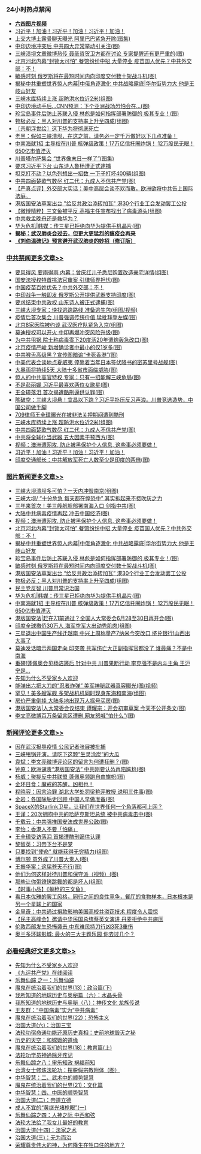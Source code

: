 <div class="catlist">
<h3>24小时热点禁闻</h3>
<ul>
<li><b><a href="http://d1.bdrive.tk/64.mp4" target="_blank">六四图片视频</a></b></li>
<li><a href="https://github.com/fqnews/bnews/blob/master/comments/20200621/783267.md">习近平！加油！习近平！加油！习近平！加油！</a></li>
<li><a href="https://github.com/fqnews/bnews/blob/master/cnnews/20200621/1348246.md">上交大博士露骨聊天曝光 阿里巴巴紧急开除(图集)</a></li>
<li><a href="https://github.com/fqnews/bnews/blob/master/cbnews/20200621/1348265.md">中印边境冲突后 中共四大异常举动引关注(图)</a></li>
<li><a href="https://github.com/fqnews/bnews/blob/master/cnnews/20200621/1348321.md">三峡溃坝文章微博热传 聂圣哲贺卫方都在讨论 专家提醒还有更严重的(图)</a></li>
<li><a href="https://github.com/fqnews/bnews/blob/master/topimagenews/20200621/1348389.md">北京河北内幕“封锁太可怕” 餐馆纷纷中招 大量停业 疫苗国人优先？中共外交部：不！</a></li>
<li><a href="https://github.com/fqnews/bnews/blob/master/topimagenews/20200621/1348275.md">敏感时刻 俄罗斯将在最短时间内向印度交付数十架战斗机(图)</a></li>
<li><a href="https://github.com/fqnews/bnews/blob/master/topimagenews/20200621/1348327.md">揭秘中共重塑世界惊人内幕|中俄角逐激化 中共战略露底|华尔街势力大 他是王岐山好友</a></li>
<li><a href="https://github.com/fqnews/bnews/blob/master/cbnews/20200622/1348445.md">三峡水库持续上涨 超防洪水位近2米(组图)</a></li>
<li><a href="https://github.com/fqnews/bnews/blob/master/cbnews/20200621/1348269.md">中印边境动手后…CNN预测：下个亚洲战场恐怕会在…(图)</a></li>
<li><a href="https://github.com/fqnews/bnews/blob/master/topimagenews/20200621/1348303.md">珍宝岛事件后防止苏联入侵 林彪是如何指挥部署防御的 极其专业！(图)</a></li>
<li><a href="https://github.com/fqnews/bnews/blob/master/topimagenews/20200621/1348244.md">物极必反：黑人对川普的支持率上升至四成(组图)</a></li>
<li><a href="https://github.com/fqnews/bnews/blob/master/ssgc/20200622/1348459.md">〖兲朝浮世绘〗这下华为将彻底死亡</a></li>
<li><a href="https://github.com/fqnews/bnews/blob/master/bannedvideo/20200621/1348397.md">老黑：假如三峡溃坝，在这之前，请务必一定千万做好以下几点准备！ </a></li>
<li><a href="https://github.com/fqnews/bnews/blob/master/topimagenews/20200621/1348186.md">中南海就1招 主导权在川普 核弹级政策！17万亿信托圈炸锅！ 12万股民无眠！650亿市值湮灭</a></li>
<li><a href="https://github.com/fqnews/bnews/blob/master/cbnews/20200621/1348304.md">川普塔尔萨集会 “世界像末日一样了”(图集)</a></li>
<li><a href="https://github.com/fqnews/bnews/blob/master/renquan/20200621/1348362.md">要求习近平下台 山东诗人鲁杨遭正式逮捕</a></li>
<li><a href="https://github.com/fqnews/bnews/blob/master/cnnews/20200621/1348290.md">坦克打不动？以色列想出一招数 一下子打坏400辆(组图)</a></li>
<li><a href="https://github.com/fqnews/bnews/blob/master/cbnews/20200622/1348442.md">中共四面楚歌气数尽 红二代：九成人不信共产党(图)</a></li>
<li><a href="https://github.com/fqnews/bnews/blob/master/cbnews/20200621/1348268.md">【严真点评】外交部大实话：美中高层会谈不欢而散，欧洲欲将中共告上国际法庭。</a></li>
<li><a href="https://github.com/fqnews/bnews/blob/master/topimagenews/20200621/1348251.md">港版国安法草案出台 "给反共政治添砖加瓦" 港30个行业工会发动罢工公投</a></li>
<li><a href="https://github.com/fqnews/bnews/blob/master/comments/20200621/1348159.md">【微博精粹】三文鱼被平反 高福主任宣布找出了病毒源头(组图)</a></li>
<li><a href="https://github.com/fqnews/bnews/blob/master/cbnews/20200621/1348391.md">中共救孟晚舟还是救华为？</a></li>
<li><a href="https://github.com/fqnews/bnews/blob/master/topimagenews/20200621/1348187.md">华为危机|韩媒：传三星已拒绝向华为提供手机晶片(图)</a></li>
<li><b><a href="https://github.com/fqnews/bnews/blob/master/comments/20200211/1275071.md" target="_blank">揭秘：武汉肺炎会过去，但更大更猛烈的瘟疫会再来</a></b></li>
<li><b><a href="https://github.com/fqnews/bnews/blob/master/comments/20200207/1272816.md" target="_blank">《刘伯温碑记》预言避开武汉肺炎的妙招（修订版）</a></b></li>
</ul>
</div>

<div class="catlist">
<h3><a href="https://github.com/fqnews/bnews/blob/master/cbnews/" target="_blank">中共禁闻</a><span><a href="https://github.com/fqnews/bnews/blob/master/cbnews/" target="_blank" rel="nofollow">更多文章>></a></span></h3>
<ul>
<li><a href="https://github.com/fqnews/bnews/blob/master/cbnews/20200622/1348558.md" target="_blank">要风得风 要雨得雨 内幕：曾庆红儿子悉尼购置改造豪宅详情(组图)</a></li>
<li><a href="https://github.com/fqnews/bnews/blob/master/cbnews/20200622/1348557.md" target="_blank">国安法授权特首挑法官审案 引律师界担忧(图)</a></li>
<li><a href="https://github.com/fqnews/bnews/blob/master/cbnews/20200622/1348556.md" target="_blank">中国疫苗百姓优先？中共外交部：不！</a></li>
<li><a href="https://github.com/fqnews/bnews/blob/master/cbnews/20200622/1348543.md" target="_blank">中印战争一触即发 俄罗斯公开提供武器支持印度(图)</a></li>
<li><a href="https://github.com/fqnews/bnews/blob/master/cbnews/20200622/1348542.md" target="_blank">要求结束中共政权 山东诗人被正式逮捕(图)</a></li>
<li><a href="https://github.com/fqnews/bnews/blob/master/cbnews/20200622/1348541.md" target="_blank">三峡大坝专家：快找逃跑路线 准备逃生包(组图/视频)</a></li>
<li><a href="https://github.com/fqnews/bnews/blob/master/cbnews/20200622/1348525.md" target="_blank">疫情后首次集会 川普强调传统价值 猛批拜登左媒(图)</a></li>
<li><a href="https://github.com/fqnews/bnews/blob/master/cbnews/20200622/1348524.md" target="_blank">北京8家医院被约谈 武汉医疗队紧急入京(组图)</a></li>
<li><a href="https://github.com/fqnews/bnews/blob/master/cbnews/20200622/1348509.md" target="_blank">莫迪授权可以开火 中印再爆冲突风险升级(图)</a></li>
<li><a href="https://github.com/fqnews/bnews/blob/master/cbnews/20200622/1348508.md" target="_blank">为中共甩锅 院士称病毒零下20度活20年遭炮轰急改口(图)</a></li>
<li><a href="https://github.com/fqnews/bnews/blob/master/cbnews/20200622/1348507.md" target="_blank">北京疫情严峻 新增确诊者中最小的仅1岁多(图)</a></li>
<li><a href="https://github.com/fqnews/bnews/blob/master/cbnews/20200622/1348506.md" target="_blank">中共喉舌高级黑？宣传图暗谕“卡死香港”(图)</a></li>
<li><a href="https://github.com/fqnews/bnews/blob/master/cbnews/20200622/1348500.md" target="_blank">中美代表会谈地点夏威夷 停靠着当年日本签伏降书的密苏里号战舰(图)</a></li>
<li><a href="https://github.com/fqnews/bnews/blob/master/cbnews/20200622/1348499.md" target="_blank">大暴雨将持续5天 大陆十多省市面临威胁(图)</a></li>
<li><a href="https://github.com/fqnews/bnews/blob/master/cbnews/20200622/1348498.md" target="_blank">惊人的中共高官特权 专家：只有一招能解三峡危局(图)</a></li>
<li><a href="https://github.com/fqnews/bnews/blob/master/cbnews/20200622/1348493.md" target="_blank">不是彭丽媛 习近平最喜欢两位女歌星(图)</a></li>
<li><a href="https://github.com/fqnews/bnews/blob/master/cbnews/20200622/1348485.md" target="_blank">王全璋落泪 首次揭遭酷刑逼供认罪(图)</a></li>
<li><a href="https://github.com/fqnews/bnews/blob/master/cbnews/20200622/1348479.md" target="_blank">陈破空：三峡大坝悬！宜昌以下跑？习近平扑压反习声浪。川普竞选造势，中国公司做手脚</a></li>
<li><a href="https://github.com/fqnews/bnews/blob/master/cbnews/20200622/1348448.md" target="_blank">709律师王全璋曝光在被非法关押期间遭到酷刑</a></li>
<li><a href="https://github.com/fqnews/bnews/blob/master/cbnews/20200622/1348445.md" target="_blank">三峡水库持续上涨 超防洪水位近2米(组图)</a></li>
<li><a href="https://github.com/fqnews/bnews/blob/master/cbnews/20200622/1348442.md" target="_blank">中共四面楚歌气数尽 红二代：九成人不信共产党(图)</a></li>
<li><a href="https://github.com/fqnews/bnews/blob/master/cbnews/20200622/1348426.md" target="_blank">中共将全球化当武器 五大因素干预西方(图)</a></li>
<li><a href="https://github.com/fqnews/bnews/blob/master/comments/20200621/1348405.md" target="_blank">视频：澳洲遭网攻, 防止被黑保护个人信息, 这些事必须要做！</a></li>
<li><a href="https://github.com/fqnews/bnews/blob/master/comments/20200621/783267.md" target="_blank">习近平！加油！习近平！加油！习近平！加油！</a></li>
<li><a href="https://github.com/fqnews/bnews/blob/master/cbnews/20200621/1348398.md" target="_blank">印度交通部长：中共解放军死亡人数至少是印度的两倍(图)</a></li>

</ul>
</div>
<div class="catlist">
<h3><a href="https://github.com/fqnews/bnews/blob/master/topimagenews/" target="_blank">图片新闻</a><span><a href="https://github.com/fqnews/bnews/blob/master/topimagenews/" target="_blank" rel="nofollow">更多文章>></a></span></h3>
<ul>
<li><a href="https://github.com/fqnews/bnews/blob/master/topimagenews/20200622/1348555.md" target="_blank">三峡大坝溃坝多可怕？一天内冲毁南京(组图)</a></li>
<li><a href="https://github.com/fqnews/bnews/blob/master/topimagenews/20200622/1348484.md" target="_blank">三峡大坝/ “十分危急 每天都在惶恐中” 其实拆起来不费吹灰之力</a></li>
<li><a href="https://github.com/fqnews/bnews/blob/master/topimagenews/20200622/1348425.md" target="_blank">三年来首次！美三艘航舰部署南海入口 剑指中共(图)</a></li>
<li><a href="https://github.com/fqnews/bnews/blob/master/topimagenews/20200622/1348419.md" target="_blank">大陆中共病毒疫情再起 冲击中国经济(图)</a></li>
<li><a href="https://github.com/fqnews/bnews/blob/master/comments/20200621/1348405.md" target="_blank">视频：澳洲遭网攻, 防止被黑保护个人信息, 这些事必须要做！</a></li>
<li><a href="https://github.com/fqnews/bnews/blob/master/topimagenews/20200621/1348389.md" target="_blank">北京河北内幕“封锁太可怕” 餐馆纷纷中招 大量停业 疫苗国人优先？中共外交部：不！</a></li>
<li><a href="https://github.com/fqnews/bnews/blob/master/topimagenews/20200621/1348327.md" target="_blank">揭秘中共重塑世界惊人内幕|中俄角逐激化 中共战略露底|华尔街势力大 他是王岐山好友</a></li>
<li><a href="https://github.com/fqnews/bnews/blob/master/topimagenews/20200621/1348303.md" target="_blank">珍宝岛事件后防止苏联入侵 林彪是如何指挥部署防御的 极其专业！(图)</a></li>
<li><a href="https://github.com/fqnews/bnews/blob/master/topimagenews/20200621/1348275.md" target="_blank">敏感时刻 俄罗斯将在最短时间内向印度交付数十架战斗机(图)</a></li>
<li><a href="https://github.com/fqnews/bnews/blob/master/topimagenews/20200621/1348251.md" target="_blank">港版国安法草案出台 &#8220;给反共政治添砖加瓦&#8221; 港30个行业工会发动罢工公投</a></li>
<li><a href="https://github.com/fqnews/bnews/blob/master/topimagenews/20200621/1348244.md" target="_blank">物极必反：黑人对川普的支持率上升至四成(组图)</a></li>
<li><a href="https://github.com/fqnews/bnews/blob/master/comments/20200621/1348236.md" target="_blank">民主党反智 川普用常识治国</a></li>
<li><a href="https://github.com/fqnews/bnews/blob/master/topimagenews/20200621/1348187.md" target="_blank">华为危机|韩媒：传三星已拒绝向华为提供手机晶片(图)</a></li>
<li><a href="https://github.com/fqnews/bnews/blob/master/topimagenews/20200621/1348186.md" target="_blank">中南海就1招 主导权在川普 核弹级政策！17万亿信托圈炸锅！ 12万股民无眠！650亿市值湮灭</a></li>
<li><a href="https://github.com/fqnews/bnews/blob/master/topimagenews/20200621/1348151.md" target="_blank">港版国安法|赶在7.1前通过？全国人大常委会6月28至30日再开会(图)</a></li>
<li><a href="https://github.com/fqnews/bnews/blob/master/topimagenews/20200621/1348103.md" target="_blank">印度全球撤侨30万人 海军空军大出动秀肌肉(组图)</a></li>
<li><a href="https://github.com/fqnews/bnews/blob/master/topimagenews/20200620/1347982.md" target="_blank">三星退出中国生产线迁越南 中兴上周称量产7纳米今突改口 挤兑银行!山西出大事了</a></li>
<li><a href="https://github.com/fqnews/bnews/blob/master/topimagenews/20200620/1347910.md" target="_blank">莫迪发话暗示两国走向 印突袭 共军伤亡大正副指挥官都没了 谁最痛？不是中南海</a></li>
<li><a href="https://github.com/fqnews/bnews/blob/master/topimagenews/20200620/1347832.md" target="_blank">重磅!蓬佩奥会见杨洁篪后 针对中共 川普果断行动 李克强不是内斗主角 王沪宁是&#8230;</a></li>
<li><a href="https://github.com/fqnews/bnews/blob/master/comments/20200620/1346848.md" target="_blank">先知为什么不受家乡人欢迎</a></li>
<li><a href="https://github.com/fqnews/bnews/blob/master/topimagenews/20200620/1347824.md" target="_blank">能弹出六把大刀的“忍者炸弹” 美军神秘武器真容曝光(图/视频)</a></li>
<li><a href="https://github.com/fqnews/bnews/blob/master/topimagenews/20200620/1347800.md" target="_blank">罕见！美多艘军舰 多架战机机同时现身东海和南海(组图)</a></li>
<li><a href="https://github.com/fqnews/bnews/blob/master/topimagenews/20200620/1347784.md" target="_blank">房价严重倒挂 大陆多地出现万人摇号买房(图)</a></li>
<li><a href="https://github.com/fqnews/bnews/blob/master/topimagenews/20200620/1347757.md" target="_blank">港版国安法|人大常委会议结束 谭耀宗：开会初审草案 今天不公开条文(图)</a></li>
<li><a href="https://github.com/fqnews/bnews/blob/master/topimagenews/20200620/1347755.md" target="_blank">李文亮微博百万条留言区遭删 网友怒喊&#8221;怕什么&#8221;(图)</a></li>

</ul>
</div>
<div class="catlist">
<h3><a href="https://github.com/fqnews/bnews/blob/master/comments/" target="_blank">新闻评论</a><span><a href="https://github.com/fqnews/bnews/blob/master/comments/" target="_blank" rel="nofollow">更多文章>></a></span></h3>
<ul>
<li><a href="https://github.com/fqnews/bnews/blob/master/comments/20200622/1348563.md" target="_blank">因在武汉报导疫情  公民记者张展被批捕</a></li>
<li><a href="https://github.com/fqnews/bnews/blob/master/comments/20200622/1348554.md" target="_blank">三峡甩锅开演，请吃下这颗“生灵涂炭”的大瓜</a></li>
<li><a href="https://github.com/fqnews/bnews/blob/master/comments/20200622/1348534.md" target="_blank">袁斌：李文亮微博评论区的留言为何遭狂删？(图)</a></li>
<li><a href="https://github.com/fqnews/bnews/blob/master/comments/20200622/1348533.md" target="_blank">钟原：欧洲谴责“港版国安法” 中共刚要认怂再陷尴尬(图)</a></li>
<li><a href="https://github.com/fqnews/bnews/blob/master/comments/20200622/1348532.md" target="_blank">杨威：聚拢反中共联盟 蓬佩奥领跑自由旗帜(图)</a></li>
<li><a href="https://github.com/fqnews/bnews/blob/master/comments/20200622/1348518.md" target="_blank">金环日食：魔戒的苏醒，凶相也！</a></li>
<li><a href="https://github.com/fqnews/bnews/blob/master/comments/20200622/1348511.md" target="_blank">程晓容：因言治罪 湖北大学处罚梁艳萍教授 说明三件事(图)</a></li>
<li><a href="https://github.com/fqnews/bnews/blob/master/comments/20200622/1348510.md" target="_blank">金岩：各国除垢史回顾 中国人早做准备(图)</a></li>
<li><a href="https://github.com/fqnews/bnews/blob/master/comments/20200622/1348505.md" target="_blank">SpaceX的Starlink卫星，让我们在世界任何一个角落都可上网？</a></li>
<li><a href="https://github.com/fqnews/bnews/blob/master/comments/20200622/1348503.md" target="_blank">王谨：20次拥抱中共的哈萨克斯坦总统 被中共病毒击中(图)</a></li>
<li><a href="https://github.com/fqnews/bnews/blob/master/comments/20200622/1348502.md" target="_blank">千载云：中共强推国安法成世界公敌(图)</a></li>
<li><a href="https://github.com/fqnews/bnews/blob/master/comments/20200622/1348501.md" target="_blank">李怡：香港人不要「怕痛」</a></li>
<li><a href="https://github.com/fqnews/bnews/blob/master/comments/20200622/1348496.md" target="_blank">王全璋受访落泪 首揭遭酷刑逼供认罪</a></li>
<li><a href="https://github.com/fqnews/bnews/blob/master/comments/20200622/1348495.md" target="_blank">黎智英：习帝下台不是梦</a></li>
<li><a href="https://github.com/fqnews/bnews/blob/master/comments/20200622/1348492.md" target="_blank">只要找到“使命” 就能获得无穷精力(组图)</a></li>
<li><a href="https://github.com/fqnews/bnews/blob/master/comments/20200622/1348488.md" target="_blank">博尔顿 意外成了川普大贵人(图)</a></li>
<li><a href="https://github.com/fqnews/bnews/blob/master/comments/20200622/1348487.md" target="_blank">王振华案：这届苍天不行(图)</a></li>
<li><a href="https://github.com/fqnews/bnews/blob/master/comments/20200622/1348483.md" target="_blank">他们为何这样对待川普和保守派（视频）(图)</a></li>
<li><a href="https://github.com/fqnews/bnews/blob/master/comments/20200622/1348482.md" target="_blank">那些让你带镣铐跳舞的都是坏人(组图)</a></li>
<li><a href="https://github.com/fqnews/bnews/blob/master/comments/20200622/1348468.md" target="_blank">【时事小品】《躺枪的三文鱼》</a></li>
<li><a href="https://github.com/fqnews/bnews/blob/master/comments/20200622/1348463.md" target="_blank">看日本优雅的罢工风格，同行之间的良性竞争，餐厅的食物样本，日本根本是另一个星球上的国家</a></li>
<li><a href="https://github.com/fqnews/bnews/blob/master/comments/20200622/1348457.md" target="_blank">金里奇：中共通过捐款影响美国高校并盗窃技术 程度令人震惊</a></li>
<li><a href="https://github.com/fqnews/bnews/blob/master/comments/20200622/1348456.md" target="_blank">【民主高峰会】邀请中华民国总统蔡英文演讲 丹麦拒绝中共施压</a></li>
<li><a href="https://github.com/fqnews/bnews/blob/master/comments/20200622/1348454.md" target="_blank">伦敦西部发生恐怖袭击 中东难民持刀行凶3死3重伤</a></li>
<li><a href="https://github.com/fqnews/bnews/blob/master/comments/20200621/1348412.md" target="_blank">奥兰多环球影城: 最火的三大主题乐园 你去过几个？</a></li>

</ul>
</div>

<div class="catlist">
<h3><a href="https://github.com/fqnews/bnews/blob/master/bikan/" target="_blank">必看经典好文</a><span><a href="https://github.com/fqnews/bnews/blob/master/bikan/" target="_blank" rel="nofollow">更多文章>></a></span></h3>
<ul>
<li><a href="https://github.com/fqnews/bnews/blob/master/comments/20200620/1346848.md" target="_blank">先知为什么不受家乡人欢迎</a></li>
<li><a href="https://github.com/fqnews/bnews/blob/master/bookonline/20131116/201057.md" target="_blank">《九评共产党》在线阅读</a></li>
<li><a href="https://github.com/fqnews/bnews/blob/master/tculture/20170710/789533.md" target="_blank">乐舞仙踪 之一：乐舞仙踪</a></li>
<li><a href="https://github.com/fqnews/bnews/blob/master/topimagenews/20180602/951960.md" target="_blank">魔鬼在统治着我们的世界(13)：政治篇(下)</a></li>
<li><a href="https://github.com/fqnews/bnews/blob/master/cbnews/20171115/856086.md" target="_blank">我所知道的地球历史与奥秘篇（六）：水晶头骨</a></li>
<li><a href="https://github.com/fqnews/bnews/blob/master/topimagenews/20180225/905380.md" target="_blank">我所知道的地球历史与奥秘（八）：神传文化 龙族传说</a></li>
<li><a href="https://github.com/fqnews/bnews/blob/master/comments/20200318/1295755.md" target="_blank">王友群：“中国病毒”实为“中共病毒”</a></li>
<li><a href="https://github.com/fqnews/bnews/blob/master/comments/20180804/981524.md" target="_blank">魔鬼在统治着我们的世界(22)：恐怖主义</a></li>
<li><a href="https://github.com/fqnews/bnews/blob/master/cbnews/20180312/913459.md" target="_blank">治国大道(六)：治国三宝</a></li>
<li><a href="https://github.com/fqnews/bnews/blob/master/tculture/20121025/73069.md" target="_blank">法轮功宿命通功能还原历史真相：史前地球毁灭之秘</a></li>
<li><a href="https://github.com/fqnews/bnews/blob/master/cbnews/20190219/1083302.md" target="_blank">历史的天空：和嫦娥的道缘</a></li>
<li><a href="https://github.com/fqnews/bnews/blob/master/topimagenews/20180701/965109.md" target="_blank">魔鬼在统治着我们的世界(18)：教育篇(上)</a></li>
<li><a href="https://github.com/fqnews/bnews/blob/master/health/20170626/780263.md" target="_blank">法轮功学员神通除牙疼记</a></li>
<li><a href="https://github.com/fqnews/bnews/blob/master/tculture/20170717/792953.md" target="_blank">乐舞仙踪之八：审乐知政 祸福前知</a></li>
<li><a href="https://github.com/fqnews/bnews/blob/master/cbnews/20200610/1342772.md" target="_blank">台湾女士修炼法轮功：摆脱假宗教附体（图）</a></li>
<li><a href="https://github.com/fqnews/bnews/blob/master/comments/20200605/783249.md" target="_blank">中华智慧：二、武术中的顺势智慧</a></li>
<li><a href="https://github.com/fqnews/bnews/blob/master/comments/20180802/980476.md" target="_blank">魔鬼在统治着我们的世界(21)：文化篇</a></li>
<li><a href="https://github.com/fqnews/bnews/blob/master/comments/20200605/783247.md" target="_blank">中华智慧：四、中医的顺势智慧</a></li>
<li><a href="https://github.com/fqnews/bnews/blob/master/cbnews/20180308/911611.md" target="_blank">治国大道(二)：帝道立德</a></li>
<li><a href="https://github.com/fqnews/bnews/blob/master/lifebaike/20200527/1334909.md" target="_blank">成人不宜的“黄继光堵枪眼”(一)</a></li>
<li><a href="https://github.com/fqnews/bnews/blob/master/tculture/20190101/791144.md" target="_blank">乐舞仙踪之四：人神之际 中西和弦</a></li>
<li><a href="https://github.com/fqnews/bnews/blob/master/cbnews/20200516/1329218.md" target="_blank">法轮大法给了我女儿最好的教育</a></li>
<li><a href="https://github.com/fqnews/bnews/blob/master/cbnews/20180320/916962.md" target="_blank">治国大道(十四)：法家之术</a></li>
<li><a href="https://github.com/fqnews/bnews/blob/master/cbnews/20180309/912114.md" target="_blank">治国大道(三)：无为而治</a></li>
<li><a href="https://github.com/fqnews/bnews/blob/master/comments/20200618/1346830.md" target="_blank">荣耀尊贵伟大的神，为何降生在牲口住的地方？</a></li>

</ul>
</div>